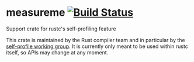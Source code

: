 # measureme [![Build Status](https://travis-ci.com/rust-lang/measureme.svg?branch=master)](https://travis-ci.com/rust-lang/measureme)
Support crate for rustc's self-profiling feature

This crate is maintained by the Rust compiler team and in particular by the
[self-profile working group][wg-self-profile]. It is currently only meant to
be used within rustc itself, so APIs may change at any moment.

[wg-self-profile]: https://rust-lang.github.io/compiler-team/working-groups/self-profile/
